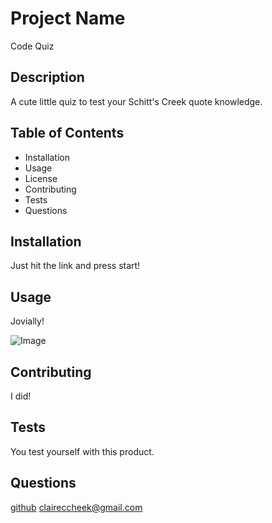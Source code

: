 
# Project Name
  Code Quiz
  
  
  ## Description
  A cute little quiz to test your Schitt's Creek quote knowledge.
  
  ## Table of Contents
  
  * Installation
  * Usage
  * License
  * Contributing
  * Tests
  * Questions
  
  ## Installation
  Just hit the link and press start!
  
  ## Usage
  Jovially!
  
 ![Image](https://media.giphy.com/media/mofeNcVk3VI9325ynm/giphy.gif)
 
  
  ## Contributing
  I did!
  
  ## Tests
  You test yourself with this product.
  
  ## Questions
  [github](http://www.github.com/cccheek)
  claireccheek@gmail.com